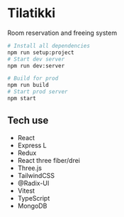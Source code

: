 # Tilatikki

Room reservation and freeing system

```sh
# Install all dependencies
npm run setup:project
# Start dev server
npm run dev:server
```

```sh
# Build for prod
npm run build
# Start prod server
npm start
```

## Tech use

- React
- Express L
- Redux
- React three fiber/drei
- Three.js
- TailwindCSS
- @Radix-UI
- Vitest
- TypeScript
- MongoDB
